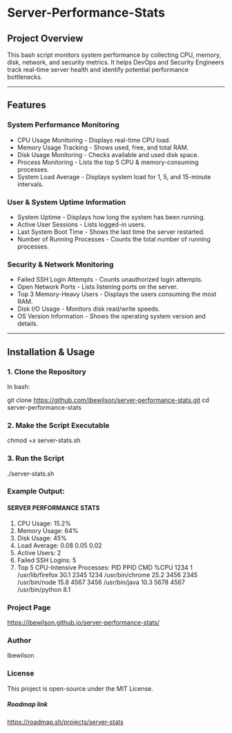 
# Server-Performance-Stats

## Project Overview
This bash script monitors system performance by collecting CPU, memory, disk, network, and security metrics.
It helps DevOps and Security Engineers track real-time server health and identify potential performance bottlenecks.

-----------------------------------------------------------------------------

## Features

### System Performance Monitoring
- CPU Usage Monitoring - Displays real-time CPU load.
- Memory Usage Tracking - Shows used, free, and total RAM.
- Disk Usage Monitoring - Checks available and used disk space.
- Process Monitoring - Lists the top 5 CPU & memory-consuming processes.
- System Load Average - Displays system load for 1, 5, and 15-minute intervals.

### User & System Uptime Information
- System Uptime - Displays how long the system has been running.
- Active User Sessions - Lists logged-in users.
- Last System Boot Time - Shows the last time the server restarted.
- Number of Running Processes - Counts the total number of running processes.

### Security & Network Monitoring
- Failed SSH Login Attempts - Counts unauthorized login attempts.
- Open Network Ports - Lists listening ports on the server.
- Top 3 Memory-Heavy Users - Displays the users consuming the most RAM.
- Disk I/O Usage - Monitors disk read/write speeds.
- OS Version Information - Shows the operating system version and details.

-----------------------------------------------------------------------------

## Installation & Usage

### 1. Clone the Repository

In bash:

git clone https://github.com/ibewilson/server-performance-stats.git
cd server-performance-stats

### 2. Make the Script Executable
chmod +x server-stats.sh

### 3. Run the Script
./server-stats.sh


### Example Output:

#### SERVER PERFORMANCE STATS
 
1. CPU Usage:          15.2%
2. Memory Usage:       64%
3. Disk Usage:         45%
4. Load Average:       0.08 0.05 0.02
5. Active Users:       2
6. Failed SSH Logins:  5
7. Top 5 CPU-Intensive Processes:
  PID  PPID CMD                    %CPU
 1234     1 /usr/lib/firefox        30.1
 2345  1234 /usr/bin/chrome         25.2
 3456  2345 /usr/bin/node           15.8
 4567  3456 /usr/bin/java           10.3
 5678  4567 /usr/bin/python          8.1

### Project Page
https://ibewilson.github.io/server-performance-stats/

### Author
Ibewilson

### License
This project is open-source under the MIT License.

##### Roadmap link
https://roadmap.sh/projects/server-stats
